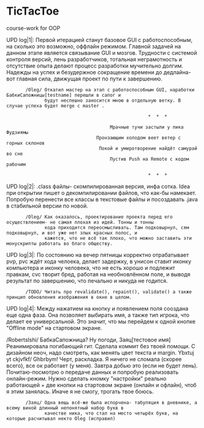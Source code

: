 # TicTacToe
course-work for OOP

UPD log|1|:       Первой итерацией станут базовое GUI с работоспособным, на сколько это возможно, оффлайн режимом.
                  Главной задачей на данном этапе является связывание GUI и мозгов. Трудности с системой контроля 
                  версий, лень разработчиков, тотальная неграмотность и отсутствие опыта делают процесс разработки 
                  мучительно долгим. Надежды на успех и безудержное сокращение времени до дедлайна- вот главная сила,
                  движущая проект по пути к завершению. 
     
           /Oleg/ Откатил мастер на этап с работоспособным GUI, наработки БабкиСапожницы[testname] перешли в сапог и 
                  будут неспешно заносится мною в отдельную ветку. В случае успеха будет merge с master . 
                 
                                                        *  *  *
                                                  
                                          Мрачные тучи застыли у пика Фудзиямы
                                     Пронзающим холодом веет ветер с горных склонов
                                      Покой и умиротворение найдёт самурай во сне
                                          Пустив Push на Remote с кодом рабочим
                                   
                                                        *  *  *
                                                 
UPD log|2|:       .class файлы- скомпилированная версия, инфа сотка. Idea при открытии пишет о декомпилировании файлов,
                  что как-бы намекает. Попробую перенести все классы в текстовые файлы и посоздавать .java в стабильной 
                  версии по новой.

           /Oleg/ Как оказалось, проектирование проекта перед его осуществлением- не самая плохая из идей. Тонны и тонны
                  кода приходится переосмысливать. Там подковырнул, сям подковырнул, и вот уже нет злых красных полос, и
                  кажется, что не всё так плохо, что можно заставить эти монускрипты работать во благо обществу. 

UPD log|3|:       По состоянию на вечер пятницы корректно отрабатывает pvp, pvc ждёт хода челоека, делает задержку, в
                  унисон ставит иконку компьютера и иконку человека, что не есть хорошо и подлежит правкам, cvc творит
                  бред, работая на необновлённом поле, и выводя результат по завершению, что печально и никуда не годится.
            
           /TODO/ Читать про revalidate(), repaint(), validate() а также принцип обновления изображения в окне в целом.  
     
UPD log|4|:       Между нажатием на кнопку и появлением поля сооздана еще одна фаза. Она позволяет выбирать имя, а также
                  тип игрока, что делает ее универсальной. Это значит, что мы перейдем к одной кнопке "Offline mode" на 
                  стартовом экране. 

   /RobertsIshi/  БабкаСапожница? Ну погоди, Заяц[тестовое имя] 
                  Реанимировала погибающий гит. Сделала коммит без твоей помощи. С дизайном неоч, надо смотреть, как 
                  менять цвет текста и margin. Ybxtuj yt ckjvfkf/ Ghbrbym! Черт, раскладка. Я ничего не сломала 
                  (скорее всего), все ок работает (у меня).  Завтра добью это (если не будет лень). Почитаю-посмотрю
                  о передаче данных и попробую реализовать онлайн-режим.  Нужно сделать кномку "настройки" реально 
                  работающей + две кнопки на стартовом экране (онлайн и офлайн), чтоб я этим занялась. Иначе я не 
                  смогу, трогать твое боюсь. 

           /Заяц/ Одна вещь всё-же была испорчена- табуляция в дневнике, а всему виной длинный непонятный набор букв в 
                  качестве ника, что стал на место четырёх букв, на которые расчитывал некто Oleg (исправил)
                        
